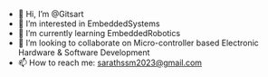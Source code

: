 - 👋 Hi, I’m @Gitsart
- 👀 I’m interested in EmbeddedSystems
- 🌱 I’m currently learning EmbeddedRobotics
- 💞️ I’m looking to collaborate on Micro-controller based Electronic Hardware & Software Development
- 📫 How to reach me: sarathssm2023@gmail.com

<!---
Gitsart/Gitsart is a ✨ special ✨ repository because its `README.md` (this file) appears on your GitHub profile.
You can click the Preview link to take a look at your changes.
--->
